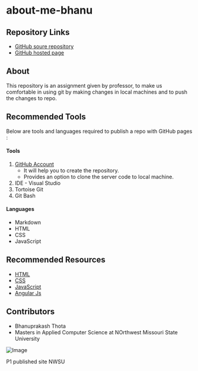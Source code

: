# about-me-bhanu
## Repository Links
- [GitHub soure repository](https://bhanuprakashthota.github.io/about-me-bhanu/)
- [GitHub hosted page](https://github.com/BhanuprakashThota/about-me-bhanu)

## About
This repository is an assignment given by professor, to make us comfortable in using git by making changes in local machines and to push the changes to repo.

## Recommended Tools

Below are tools and languages required to publish a repo with GitHub pages : 

#### Tools 

1. [GitHub Account](https://github.com/BhanuprakashThota) 
     - It will help you to create the repository.
     - Provides an option to clone the server code to local machine.
2. IDE - Visual Studio
3. Tortoise Git
4. Git Bash

#### Languages

* Markdown
* HTML
* CSS
* JavaScript

## Recommended Resources

- [HTML](https://github.com/h5bp/html5-boilerplate)
- [CSS](https://github.com/daneden/animate.css)
- [JavaScript](https://github.com/airbnb/javascript)
- [Angular Js](https://github.com/angular/angular.js)

## Contributors 

- Bhanuprakash Thota
- Masters in Applied Computer Science at NOrthwest Missouri State University

![Image](https://rukminim1.flixcart.com/image/352/352/j110uq80/poster/c/v/9/large-poster-pp-p0070-original-lord-shiva-poster-original-imaesmyedgzduymz.jpeg?q=70)

P1 published site NWSU

